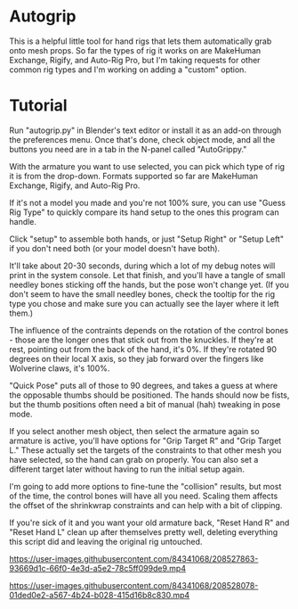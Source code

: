 # Autogrip

This is a helpful little tool for hand rigs that lets them automatically grab onto mesh props. So far the types of rig it works on are MakeHuman Exchange, Rigify, and Auto-Rig Pro, but I'm taking requests for other common rig types and I'm working on adding a "custom" option. 

# Tutorial

Run "autogrip.py" in Blender's text editor or install it as an add-on through the preferences menu. Once that's done, check object mode, and all the buttons you need are in a tab in the N-panel called "AutoGrippy."

With the armature you want to use selected, you can pick which type of rig it is from the drop-down. Formats supported so far are MakeHuman Exchange, Rigify, and Auto-Rig Pro. 

If it's not a model you made and you're not 100% sure, you can use "Guess Rig Type" to quickly compare its hand setup to the ones this program can handle.

Click "setup" to assemble both hands, or just "Setup Right" or "Setup Left" if you don't need both (or your model doesn't have both).

It'll take about 20-30 seconds, during which a lot of my debug notes will print in the system console. Let that finish, and you'll have a tangle of small needley bones sticking off the hands, but the pose won't change yet. 
(If you don't seem to have the small needley bones, check the tooltip for the rig type you chose and make sure you can actually see the layer where it left them.)

The influence of the contraints depends on the rotation of the control bones - those are the longer ones that stick out from the knuckles. If they're at rest, pointing out from the back of the hand, it's 0%. If they're rotated 90 degrees on their local X axis, so they jab forward over the fingers like Wolverine claws, it's 100%.

"Quick Pose" puts all of those to 90 degrees, and takes a guess at where the opposable thumbs should be positioned. The hands should now be fists, but the thumb positions often need a bit of manual (hah) tweaking in pose mode.

If you select another mesh object, then select the armature again so armature is active, you'll have options for "Grip Target R" and "Grip Target L." These actually set the targets of the constraints to that other mesh you have selected, so the hand can grab on properly. You can also set a different target later without having to run the initial setup again.

I'm going to add more options to fine-tune the "collision" results, but most of the time, the control bones will have all you need. Scaling them affects the offset of the shrinkwrap constraints and can help with a bit of clipping.

If you're sick of it and you want your old armature back, "Reset Hand R" and "Reset Hand L" clean up after themselves pretty well, deleting everything this script did and leaving the original rig untouched.


https://user-images.githubusercontent.com/84341068/208527863-93669d1c-66f0-4e3d-a5e2-78c5ff099de9.mp4

https://user-images.githubusercontent.com/84341068/208528078-01ded0e2-a567-4b24-b028-415d16b8c830.mp4
